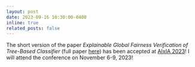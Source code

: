 ```yaml
---
layout: post
date: 2023-09-16 10:30:00-0400
inline: true
related_posts: false
---
```


The short version of the paper *Explainable Global Fairness Verification of Tree-Based Classifier* (full paper [here](https://ieeexplore.ieee.org/document/10136173)) has been accepted at [AIxIA 2023](http://www.aixia2023.cnr.it/)! I will attend the conference on November 6-9, 2023!
